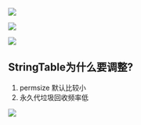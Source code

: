 ![](https://youpaiyun.zongqilive.cn/image/20200602142624.png)

![](https://youpaiyun.zongqilive.cn/image/20200602142712.png)

![](https://youpaiyun.zongqilive.cn/image/20200602142737.png)

## StringTable为什么要调整?
1. permsize 默认比较小
2. 永久代垃圾回收频率低



![](https://youpaiyun.zongqilive.cn/image/20200602150927.png)



















